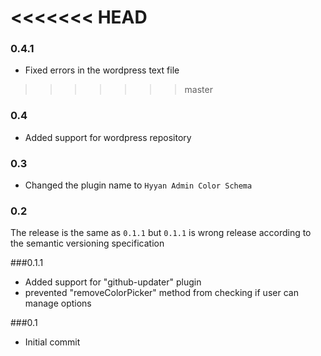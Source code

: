 <<<<<<< HEAD
=======
### 0.4.1

* Fixed errors in the wordpress text file

>>>>>>> master
### 0.4

* Added support for wordpress repository

### 0.3

* Changed the plugin name to ```Hyyan Admin Color Schema```

### 0.2
 
The release is the same as ```0.1.1``` but ```0.1.1``` is wrong release according
to the semantic versioning specification

###0.1.1

* Added support for "github-updater" plugin
* prevented "removeColorPicker" method from checking if user can manage options

###0.1

* Initial commit

